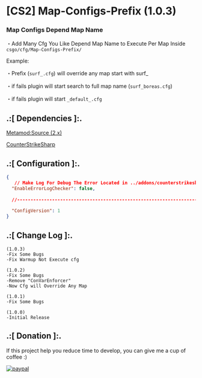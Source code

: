 # [CS2] Map-Configs-Prefix (1.0.3)

### Map Configs Depend Map Name

・Add Many Cfg You Like Depend Map Name to Execute Per Map Inside `csgo/cfg/Map-Configs-Prefix/`

Example:

・Prefix (`surf_.cfg`) will override any map start with surf_

・if fails plugin will start search to full map name (`surf_boreas.cfg`)

・if fails plugin will start `_default_.cfg`



## .:[ Dependencies ]:.
[Metamod:Source (2.x)](https://www.sourcemm.net/downloads.php/?branch=master)

[CounterStrikeSharp](https://github.com/roflmuffin/CounterStrikeSharp/releases)

## .:[ Configuration ]:.
```json
{
   // Make Log For Debug The Error Located in ../addons/counterstrikesharp/plugins/Map_Configs_Prefix/ErrorLogs/
  "EnableErrorLogChecker": false,
  
  //-----------------------------------------------------------------------------------------
  
  "ConfigVersion": 1
}
```


## .:[ Change Log ]:.
```
(1.0.3)
-Fix Some Bugs
-Fix Warmup Not Execute cfg

(1.0.2)
-Fix Some Bugs
-Remove "ConVarEnforcer"
-Now Cfg will Override Any Map

(1.0.1)
-Fix Some Bugs

(1.0.0)
-Initial Release
```

## .:[ Donation ]:.

If this project help you reduce time to develop, you can give me a cup of coffee :)

[![paypal](https://www.paypalobjects.com/en_US/i/btn/btn_donateCC_LG.gif)](https://paypal.me/oQYh)
